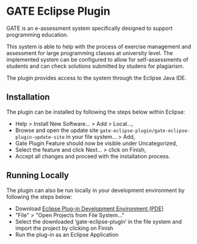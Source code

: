 # GATE Eclipse Plugin 

GATE is an e-assessment system specifically designed to support programming education.

This system is able to help with the process of exercise management and assessment for large programming classes at university level. The implemented system can be configured to allow for self-assessments of students and can check solutions submitted by studens for plagiarism.

The plugin provides access to the system through the Eclipse Java IDE.

## Installation

The plugin can be installed by following the steps below within Eclipse:

* Help > Install New Software... > Add > Local...,
* Browse and open the update site `gate-eclipse-plugin/gate-eclipse-plugin-update-site` in your file system... > Add,
* Gate Plugin Feature should now be visible under Uncategorized,
* Select the feature and click Next... > click on Finish,
* Accept all changes and proceed with the installation process.

## Running Locally

The plugin can also be run locally in your development environment by following the steps below:

* Download [Eclipse Plug-in Development Environment (PDE)](http://www.eclipse.org/pde/)
* "File" > "Open Projects from File System..."
* Select the downloaded ‘gate-eclipse-plugin‘ in the file system and import the project by clicking on Finish
* Run the plug-in as an Eclipse Application
